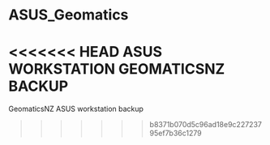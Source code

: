 # ASUS_Geomatics



<<<<<<< HEAD
ASUS WORKSTATION GEOMATICSNZ BACKUP
=======
GeomaticsNZ ASUS workstation backup
>>>>>>> b8371b070d5c96ad18e9c22723795ef7b36c1279
